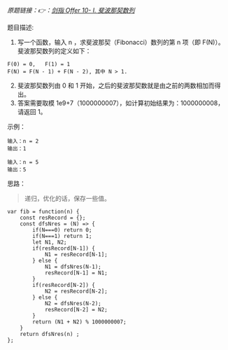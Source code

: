 *原题链接：👉：[剑指 Offer 10- I. 斐波那契数列](https://leetcode-cn.com/problems/fei-bo-na-qi-shu-lie-lcof/)*

题目描述:

1. 写一个函数，输入 n ，求斐波那契（Fibonacci）数列的第 n 项（即 F(N)）。斐波那契数列的定义如下：
```
F(0) = 0,   F(1) = 1
F(N) = F(N - 1) + F(N - 2), 其中 N > 1.
```
2. 斐波那契数列由 0 和 1 开始，之后的斐波那契数就是由之前的两数相加而得出。
3. 答案需要取模 1e9+7（1000000007），如计算初始结果为：1000000008，请返回 1。

示例：

```
输入：n = 2
输出：1
```

```
输入：n = 5
输出：5
```

思路：

> 递归，优化的话，保存一些值。

```
var fib = function(n) {
    const resRecord = {};
    const dfsNres = (N) => {
        if(N===0) return 0;
        if(N===1) return 1;
        let N1, N2;
        if(resRecord[N-1]) {
            N1 = resRecord[N-1];
        } else {
            N1 = dfsNres(N-1);
            resRecord[N-1] = N1;
        }
        if(resRecord[N-2]) {
            N2 = resRecord[N-2];
        } else {
            N2 = dfsNres(N-2);
            resRecord[N-2] = N2;
        }
        return (N1 + N2) % 1000000007;
    }
    return dfsNres(n) ;
};
```